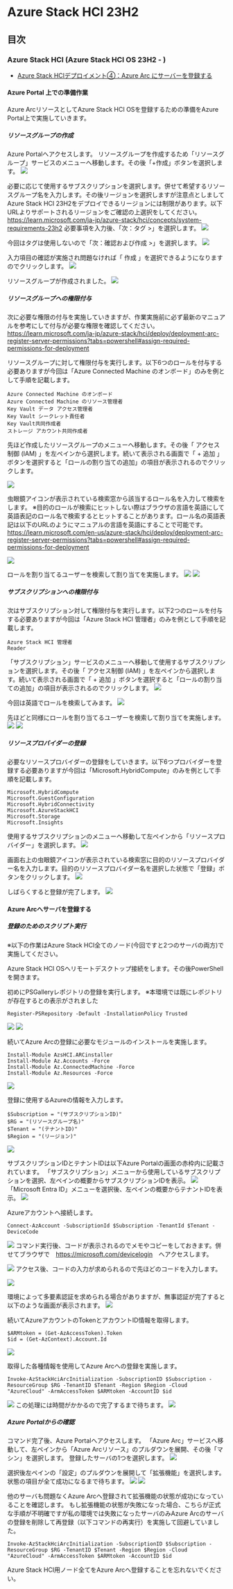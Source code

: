 # Azure Stack HCI 23H2


## 目次
### Azure Stack HCI (Azure Stack HCI OS 23H2 - )
- [Azure Stack HCIデプロイメント④：Azure Arc にサーバーを登録する](installation04)  


#### Azure Portal 上での準備作業
Azure ArcリソースとしてAzure Stack HCI OSを登録するための準備をAzure Portal上で実施していきます。

##### リソースグループの作成
Azure Portalへアクセスします。
リソースグループを作成するため「リソースグループ」サービスのメニューへ移動します。その後「+作成」ボタンを選択します。
![](pics/01.PNG)

必要に応じて使用するサブスクリプションを選択します。併せて希望するリソースグループ名を入力します。その後リージョンを選択しますが注意点としましてAzure Stack HCI 23H2をデプロイできるリージョンには制限があります。以下URLよりサポートされるリージョンをご確認の上選択をしてください。
https://learn.microsoft.com/ja-jp/azure-stack/hci/concepts/system-requirements-23h2
必要事項を入力後、「次：タグ >」を選択します。
![](pics/02.PNG)

今回はタグは使用しないので「次：確認および作成 >」を選択します。
![](pics/03.PNG)

入力項目の確認が実施され問題なければ「 作成 」を選択できるようになりますのでクリックします。
![](pics/04.PNG)

リソースグループが作成されました。
![](pics/05.PNG)

##### リソースグループへの権限付与
次に必要な権限の付与を実施していきますが、作業実施前に必ず最新のマニュアルを参考にして付与が必要な権限を確認してください。
https://learn.microsoft.com/ja-jp/azure-stack/hci/deploy/deployment-arc-register-server-permissions?tabs=powershell#assign-required-permissions-for-deployment

リソースグループに対して権限付与を実行します。以下6つのロールを付与する必要ありますが今回は「Azure Connected Machine のオンボード」のみを例として手順を記載します。
```
Azure Connected Machine のオンボード
Azure Connected Machine のリソース管理者
Key Vault データ アクセス管理者
Key Vault シークレット責任者
Key Vault共同作成者
ストレージ アカウント共同作成者
```

先ほど作成したリソースグループのメニューへ移動します。その後「 アクセス制御 (IAM) 」を左ペインから選択します。続いて表示される画面で「 + 追加 」ボタンを選択すると「ロールの割り当ての追加」の項目が表示されるのでクリックします。

![](pics/11.PNG)

虫眼鏡アイコンが表示されている検索窓から該当するロール名を入力して検索をします。
※目的のロールが検索にヒットしない際はブラウザの言語を英語にして英語表記のロール名で検索するとヒットすることがあります。ロール名の英語表記は以下のURLのようにマニュアルの言語を英語にすることで可能です。
https://learn.microsoft.com/en-us/azure-stack/hci/deploy/deployment-arc-register-server-permissions?tabs=powershell#assign-required-permissions-for-deployment

![](pics/12.PNG)

ロールを割り当てるユーザーを検索して割り当てを実施します。
![](pics/13.PNG)
![](pics/14.PNG)


##### サブスクリプションへの権限付与
次はサブスクリプション対して権限付与を実行します。以下2つのロールを付与する必要ありますが今回は「Azure Stack HCI 管理者」のみを例として手順を記載します。
```
Azure Stack HCI 管理者
Reader
```

「サブスクリプション」サービスのメニューへ移動して使用するサブスクリプションを選択します。その後「 アクセス制御 (IAM) 」を左ペインから選択します。続いて表示される画面で「 + 追加 」ボタンを選択すると「ロールの割り当ての追加」の項目が表示されるのでクリックします。
![](pics/06.PNG)

今回は英語でロールを検索してみます。
![](pics/07.PNG)

先ほどと同様にロールを割り当てるユーザーを検索して割り当てを実施します。
![](pics/09.PNG)
![](pics/10.PNG)


##### リソースプロバイダーの登録

必要なリソースプロバイダーの登録をしていきます。以下6つプロバイダーを登録する必要ありますが今回は「Microsoft.HybridCompute」のみを例として手順を記載します。

```
Microsoft.HybridCompute
Microsoft.GuestConfiguration
Microsoft.HybridConnectivity
Microsoft.AzureStackHCI
Microsoft.Storage
Microsoft.Insights
```

使用するサブスクリプションのメニューへ移動して左ペインから「リソースプロバイダー」を選択します。
![](pics/17.PNG)

画面右上の虫眼鏡アイコンが表示されている検索窓に目的のリソースプロバイダー名を入力します。目的のリソースプロバイダー名を選択した状態で「登録」ボタンをクリックします。
![](pics/18.PNG)

しばらくすると登録が完了します。
![](pics/19.PNG)



#### Azure Arcへサーバを登録する
##### 登録のためのスクリプト実行
※以下の作業はAzure Stack HCI全てのノード(今回ですと2つのサーバの両方)で実施してください。

Azure Stack HCI OSへリモートデスクトップ接続をします。その後PowerShellを開きます。

初めにPSGalleryレポジトリの登録を実行します。
※本環境では既にレポジトリが存在するとの表示がされました
```
Register-PSRepository -Default -InstallationPolicy Trusted
```
![](pics/20.PNG)
![](pics/21.PNG)

続いてAzure Arcの登録に必要なモジュールのインストールを実施します。
```
Install-Module AzsHCI.ARCinstaller
Install-Module Az.Accounts -Force
Install-Module Az.ConnectedMachine -Force
Install-Module Az.Resources -Force
```
![](pics/23.PNG)

登録に使用するAzureの情報を入力します。
```
$Subscription = "(サブスクリプションID)"
$RG = "(リソースグループ名)"
$Tenant = "(テナントID)"
$Region = "(リージョン)"
```
![](pics/24-3.PNG)

サブスクリプションIDとテナントIDは以下Azure Portalの画面の赤枠内に記載されています。
「サブスクリプション」メニューから使用しているサブスクリプションを選択、左ペインの概要からサブスクリプションIDを表示。
![](pics/24-1.PNG)
「Microsoft Entra ID」メニューを選択後、左ペインの概要からテナントIDを表示。
![](pics/24-2.PNG)

Azureアカウントへ接続します。
```
Connect-AzAccount -SubscriptionId $Subscription -TenantId $Tenant -DeviceCode
```
![](pics/24.PNG)
コマンド実行後、コードが表示されるのでメモやコピーをしておきます。併せてブラウザで　<https://microsoft.com/devicelogin>　へアクセスします。

![](pics/25.PNG)
アクセス後、コードの入力が求められるので先ほどのコードを入力します。

![](pics/26.PNG)

環境によって多要素認証を求められる場合がありますが、無事認証が完了すると以下のような画面が表示されます。
![](pics/33.PNG)


続いてAzureアカウントのTokenとアカウントID情報を取得します。
```
$ARMtoken = (Get-AzAccessToken).Token
$id = (Get-AzContext).Account.Id
```
![](pics/34.PNG)


取得した各種情報を使用してAzure Arcへの登録を実施します。
```
Invoke-AzStackHciArcInitialization -SubscriptionID $Subscription -ResourceGroup $RG -TenantID $Tenant -Region $Region -Cloud "AzureCloud" -ArmAccessToken $ARMtoken -AccountID $id
```

![](pics/36.PNG)
この処理には時間がかかるので完了するまで待ちます。
![](pics/36-01.PNG)

##### Azure Portalからの確認
コマンド完了後、Azure Portalへアクセスします。
「Azure Arc」サービスへ移動して、左ペインから「Azure Arcリソース」のプルダウンを展開、その後「マシン」を選択します。
登録したサーバの1つを選択します。
![](pics/37.PNG)

選択後左ペインの「設定」のプルダウンを展開して「拡張機能」を選択します。状態の項目が全て成功になるまで待ちます。
![](pics/38.PNG)
![](pics/39.PNG)

他のサーバも問題なくAzure Arcへ登録されて拡張機能の状態が成功になっていることを確認します。
もし拡張機能の状態が失敗になった場合、こちらが正式な手順が不明確ですが私の環境では失敗になったサーバのみAzure Arcのサーバの登録を削除して再登録（以下コマンドの再実行）を実施して回避していました。
```
Invoke-AzStackHciArcInitialization -SubscriptionID $Subscription -ResourceGroup $RG -TenantID $Tenant -Region $Region -Cloud "AzureCloud" -ArmAccessToken $ARMtoken -AccountID $id
```

Azure Stack HCI用ノード全てをAzure Arcへ登録することを忘れないでください。
